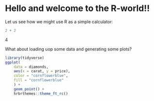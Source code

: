 # Hello and welcome to the R-world!!

Let us see how we might use R as a simple calculator: 

```R
2 + 2
```

4

What about loading uop some data and generating some plots?

```R
library(tidyverse)
ggplot(
    data = diamonds,
    aes(x = carat, y = price),
    color = "cornflowerblue",
    fill = "cornflowerblue"
    ) +
    geom_point() +
    hrbrthemes::theme_ft_rc()
```
